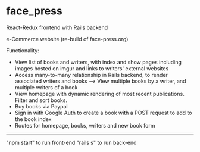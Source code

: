 # face_press

React-Redux frontend with Rails backend

e-Commerce website (re-build of face-press.org)

Functionality:

- View list of books and writers, with index and show pages including images hosted on imgur and links to writers' external websites
- Access many-to-many relationship in Rails backend, to render associated writers and books --> View multiple books by a writer, and multiple writers of a book
- View homepage with dynamic rendering of most recent publications. Filter and sort books.
- Buy books via Paypal
- Sign in with Google Auth to create a book with a POST request to add to the book index
- Routes for homepage, books, writers and new book form

---

"npm start" to run front-end
"rails s" to run back-end
